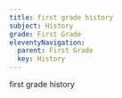 ```yaml
---
title: first grade history
subject: History
grade: First Grade
eleventyNavigation:
  parent: First Grade
  key: History
---
```

first grade history